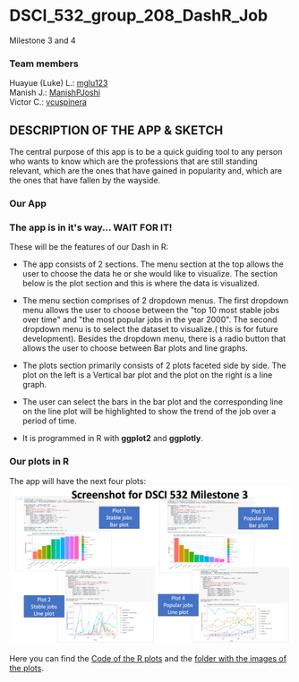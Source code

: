 # DSCI_532_group_208_DashR_Job
Milestone 3 and 4  

### Team members
Huayue (Luke) L.: [mglu123](https://github.com/mglu123)  
Manish J.: [ManishPJoshi](https://github.com/ManishPJoshi)  
Victor C.: [vcuspinera](https://github.com/vcuspinera)  


## DESCRIPTION OF THE APP & SKETCH


The central purpose of this app is to be a quick guiding tool to any person who wants to know which are the professions that are still standing relevant, which are the ones that have gained in popularity and, which are the ones that have fallen by the wayside.

### Our App


### The app is in it's way...  WAIT FOR IT!


These will be the features of our Dash in R:

- The app consists of 2 sections. The menu section at the top allows the user to choose the data he or she would like to visualize. The section below is the plot section and this is where the data is visualized.

- The menu section comprises of 2 dropdown menus. The first dropdown menu allows the user to choose between the "top 10 most stable jobs over time" and "the most popular jobs in the year 2000". The second dropdown menu is to select the dataset to visualize.( this is for future development).  Besides the dropdown menu, there is a radio button that allows the user to choose between Bar plots and line graphs.

- The plots section primarily consists of 2 plots faceted side by side. The plot on the left is a Vertical bar plot and the plot on the right is a line graph.

- The user can select the bars in the bar plot and the corresponding line on the line plot will be highlighted to show the trend of the job over a period of time.
 
- It is programmed in R with **ggplot2** and **ggplotly**.

  
### Our plots in R

The app will have the next four plots:
![Plots](Img/screenshot_milestone_3.png "Screenshot for milestone 3")

Here you can find the [Code of the R plots](https://github.com/UBC-MDS/DSCI_532_group_208_DashR_Job/blob/master/Code/job_plots.ipynb) and the [folder with the images of the plots](https://github.com/UBC-MDS/DSCI_532_group_208_DashR_Job/tree/master/Img).
